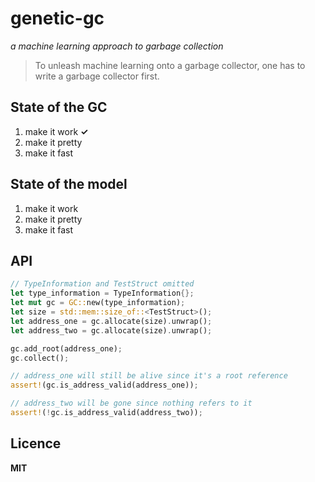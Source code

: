 # genetic-gc
_a machine learning approach to garbage collection_

> To unleash machine learning onto a garbage collector, one has to write a garbage collector first.

## State of the GC
1. make it work __✓__
2. make it pretty
3. make it fast

## State of the model
1. make it work
2. make it pretty
3. make it fast

## API
```rust
// TypeInformation and TestStruct omitted
let type_information = TypeInformation{};
let mut gc = GC::new(type_information);
let size = std::mem::size_of::<TestStruct>();
let address_one = gc.allocate(size).unwrap();
let address_two = gc.allocate(size).unwrap();

gc.add_root(address_one);
gc.collect();

// address_one will still be alive since it's a root reference
assert!(gc.is_address_valid(address_one));

// address_two will be gone since nothing refers to it
assert!(!gc.is_address_valid(address_two));
```

## Licence

__MIT__
